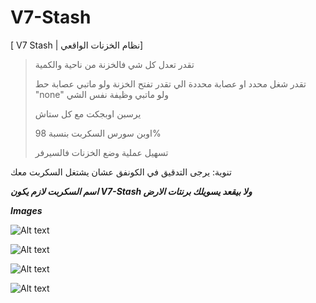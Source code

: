 # V7-Stash

[ V7 Stash  | نظام الخزنات الواقعي]
> تقدر تعدل كل شي فالخزنة من ناحية والكمية
> 
> تقدر شغل محدد او عصابة محددة الي تقدر تفتح الخزنة ولو ماتبي عصابة حط "none" ولو ماتبي وظيفة نفس الشي
> 
> يرسبن اوبجكت مع كل ستاش
> 
> اوبن سورس السكربت بنسبة 98%
> 
> تسهيل عملية وضع الخزنات فالسيرفر


تنوية: يرجى التدقيق في الكونفق عشان يشتغل السكربت معك

***اسم السكربت لازم يكون V7-Stash ولا بيقعد يسويلك برنتات الارض***


***Images***

![Alt text](https://media.discordapp.net/attachments/1149798407209238651/1149810893723545748/image.png "Title")

![Alt text](https://media.discordapp.net/attachments/1149798407209238651/1149811777446617168/image.png?width=640&height=676 "Title")

![Alt text](https://media.discordapp.net/attachments/1149798407209238651/1149811850909855744/image.png?width=544&height=676 "Title")

![Alt text](https://media.discordapp.net/attachments/1149798407209238651/1149810893723545748/image.png"Title")
